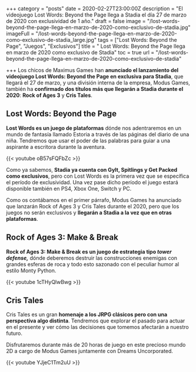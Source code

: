 +++
category = "posts"
date = 2020-02-27T23:00:00Z
description = "El videojuego Lost Words: Beyond the Page llega a Stadia el día 27 de marzo de 2020 con exclusividad de 1 año."
draft = false
image = "/lost-words-beyond-the-page-llega-en-marzo-de-2020-como-exclusivo-de-stadia.jpg"
imageFull = "/lost-words-beyond-the-page-llega-en-marzo-de-2020-como-exclusivo-de-stadia_large.jpg"
tags = ["Lost Words: Beyond the Page", "Juegos", "Exclusivos"]
title = " Lost Words: Beyond the Page llega en marzo de 2020 como exclusivo de Stadia"
toc = true
url = "/lost-words-beyond-the-page-llega-en-marzo-de-2020-como-exclusivo-de-stadia"

+++
Los chicos de Maximus Games han **anunciado el lanzamiento del videojuego Lost Words: Beyond the Page en exclusiva para Stadia**, que llegará el 27 de marzo, y una división interna de la empresa, Modus Games, también ha **confirmado dos títulos más que llegarán a Stadia durante el 2020**: **Rock of Ages 3** y **Cris Tales**.

## Lost Words: Beyond the Page

**Lost Words es un juego de plataformas** dónde nos adentraremos en un mundo de fantasía llamado Estoria a través de las páginas del diario de una niña. Tendremos que usar el poder de las palabras para guiar a una aspirante a escritora durante la aventura.

<div class="u-youtube">
  {{< youtube oB57sFQFbZc >}}
</div>

Como ya sabemos, **Stadia ya cuenta con Gylt, Spitlings y Get Packed como exclusivos**, pero con Lost Words es la primera vez que se específica el período de exclusividad. Una vez pase dicho período el juego estará disponible también en PS4, Xbox One, Switch y PC.

Como os contábamos en el primer párrafo, Modus Games ha anunciado que lanzarán Rock of Ages 3 y Cris Tales durante el 2020, pero que los juegos no serán exclusivos y **llegarán a Stadia a la vez que en otras plataformas**.

## Rock of Ages 3: Make & Break

**Rock of Ages 3: Make & Break es un juego de estrategia tipo _tower defense,_** dónde deberemos destruir las construcciones enemigas con grandes esferas de roca y todo esto sazonado con el peculiar humor al estilo Monty Python.

<div class="u-youtube">
  {{< youtube 1cTHyQlwBwg >}}
</div>

## Cris Tales

Cris Tales es un gran **homenaje a los JRPG clásicos pero con una perspectiva algo distinta**. Tendremos que explorar el pasado para actuar en el presente y ver cómo las decisiones que tomemos afectarán a nuestro futuro. 

Disfrutaremos durante más de 20 horas de juego en este precioso mundo 2D a cargo de Modus Games juntamente con Dreams Uncorporated.

<div class="u-youtube">
  {{< youtube YJjeC1Tm2uU >}}
</div>
